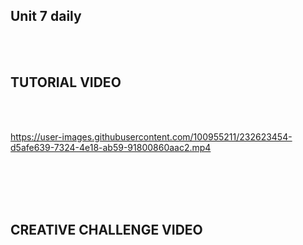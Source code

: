 ## Unit 7 daily
<br>
<br>
<h2>TUTORIAL VIDEO</h2>
<br>
<br>

https://user-images.githubusercontent.com/100955211/232623454-d5afe639-7324-4e18-ab59-91800860aac2.mp4

<br>
<br>
<br>
<br>
<h2>CREATIVE CHALLENGE VIDEO</h2>
<br>
<br>



<br>
<br>
<br>
